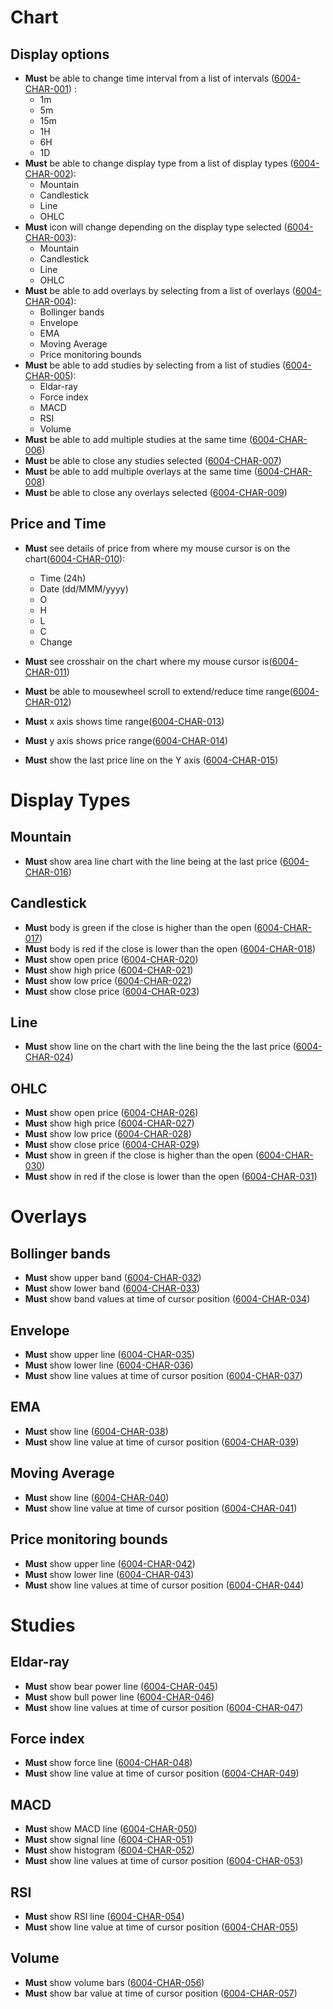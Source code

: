 # Chart

## Display options

- **Must** be able to change time interval from a list of intervals (<a name="6004-CHAR-001" href="#6004-CHAR-001">6004-CHAR-001</a>) :
  - 1m
  - 5m
  - 15m
  - 1H
  - 6H
  - 1D
- **Must** be able to change display type from a list of display types (<a name="6004-CHAR-002" href="#6004-CHAR-002">6004-CHAR-002</a>):
  - Mountain
  - Candlestick
  - Line
  - OHLC
- **Must** icon will change depending on the display type selected (<a name="6004-CHAR-003" href="#6004-CHAR-003">6004-CHAR-003</a>):
  - Mountain
  - Candlestick
  - Line
  - OHLC
- **Must** be able to add overlays by selecting from a list of overlays (<a name="6004-CHAR-004" href="#6004-CHAR-004">6004-CHAR-004</a>):
  - Bollinger bands
  - Envelope
  - EMA
  - Moving Average
  - Price monitoring bounds
- **Must** be able to add studies by selecting from a list of studies (<a name="6004-CHAR-005" href="#6004-CHAR-005">6004-CHAR-005</a>):
  - Eldar-ray
  - Force index
  - MACD
  - RSI
  - Volume
- **Must** be able to add multiple studies at the same time (<a name="6004-CHAR-006" href="#6004-CHAR-006">6004-CHAR-006</a>)
- **Must** be able to close any studies selected (<a name="6004-CHAR-007" href="#6004-CHAR-007">6004-CHAR-007</a>)
- **Must** be able to add multiple overlays at the same time (<a name="6004-CHAR-008" href="#6004-CHAR-008">6004-CHAR-008</a>)
- **Must** be able to close any overlays selected (<a name="6004-CHAR-009" href="#6004-CHAR-009">6004-CHAR-009</a>)

## Price and Time

- **Must** see details of price from where my mouse cursor is on the chart(<a name="6004-CHAR-010" href="#6004-CHAR-010">6004-CHAR-010</a>):

  - Time (24h)
  - Date (dd/MMM/yyyy)
  - O
  - H
  - L
  - C
  - Change

- **Must** see crosshair on the chart where my mouse cursor is(<a name="6004-CHAR-011" href="#6004-CHAR-011">6004-CHAR-011</a>)
- **Must** be able to mousewheel scroll to extend/reduce time range(<a name="6004-CHAR-012" href="#6004-CHAR-012">6004-CHAR-012</a>)
- **Must** x axis shows time range(<a name="6004-CHAR-013" href="#6004-CHAR-013">6004-CHAR-013</a>)
- **Must** y axis shows price range(<a name="6004-CHAR-014" href="#6004-CHAR-014">6004-CHAR-014</a>)
- **Must** show the last price line on the Y axis (<a name="6004-CHAR-015" href="#6004-CHAR-015">6004-CHAR-015</a>)

# Display Types

## Mountain

- **Must** show area line chart with the line being at the last price (<a name="6004-CHAR-016" href="#6004-CHAR-016">6004-CHAR-016</a>)

## Candlestick

- **Must** body is green if the close is higher than the open (<a name="6004-CHAR-017" href="#6004-CHAR-017">6004-CHAR-017</a>)
- **Must** body is red if the close is lower than the open (<a name="6004-CHAR-018" href="#6004-CHAR-018">6004-CHAR-018</a>)
- **Must** show open price (<a name="6004-CHAR-020" href="#6004-CHAR-020">6004-CHAR-020</a>)
- **Must** show high price (<a name="6004-CHAR-021" href="#6004-CHAR-021">6004-CHAR-021</a>)
- **Must** show low price (<a name="6004-CHAR-022" href="#6004-CHAR-022">6004-CHAR-022</a>)
- **Must** show close price (<a name="6004-CHAR-023" href="#6004-CHAR-023">6004-CHAR-023</a>)

## Line

- **Must** show line on the chart with the line being the the last price (<a name="6004-CHAR-024" href="#6004-CHAR-024">6004-CHAR-024</a>)

## OHLC

- **Must** show open price (<a name="6004-CHAR-026" href="#6004-CHAR-026">6004-CHAR-026</a>)
- **Must** show high price (<a name="6004-CHAR-027" href="#6004-CHAR-027">6004-CHAR-027</a>)
- **Must** show low price (<a name="6004-CHAR-028" href="#6004-CHAR-028">6004-CHAR-028</a>)
- **Must** show close price (<a name="6004-CHAR-029" href="#6004-CHAR-029">6004-CHAR-029</a>)
- **Must** show in green if the close is higher than the open (<a name="6004-CHAR-030" href="#6004-CHAR-030">6004-CHAR-030</a>)
- **Must** show in red if the close is lower than the open (<a name="6004-CHAR-031" href="#6004-CHAR-031">6004-CHAR-031</a>)

# Overlays

## Bollinger bands

- **Must** show upper band (<a name="6004-CHAR-032" href="#6004-CHAR-032">6004-CHAR-032</a>)
- **Must** show lower band (<a name="6004-CHAR-033" href="#6004-CHAR-033">6004-CHAR-033</a>)
- **Must** show band values at time of cursor position (<a name="6004-CHAR-034" href="#6004-CHAR-034">6004-CHAR-034</a>)

## Envelope

- **Must** show upper line (<a name="6004-CHAR-035" href="#6004-CHAR-035">6004-CHAR-035</a>)
- **Must** show lower line (<a name="6004-CHAR-036" href="#6004-CHAR-036">6004-CHAR-036</a>)
- **Must** show line values at time of cursor position (<a name="6004-CHAR-037" href="#6004-CHAR-037">6004-CHAR-037</a>)

## EMA

- **Must** show line (<a name="6004-CHAR-038" href="#6004-CHAR-038">6004-CHAR-038</a>)
- **Must** show line value at time of cursor position (<a name="6004-CHAR-039" href="#6004-CHAR-039">6004-CHAR-039</a>)

## Moving Average

- **Must** show line (<a name="6004-CHAR-040" href="#6004-CHAR-040">6004-CHAR-040</a>)
- **Must** show line value at time of cursor position (<a name="6004-CHAR-041" href="#6004-CHAR-041">6004-CHAR-041</a>)

## Price monitoring bounds

- **Must** show upper line (<a name="6004-CHAR-042" href="#6004-CHAR-042">6004-CHAR-042</a>)
- **Must** show lower line (<a name="6004-CHAR-043" href="#6004-CHAR-043">6004-CHAR-043</a>)
- **Must** show line values at time of cursor position (<a name="6004-CHAR-044" href="#6004-CHAR-044">6004-CHAR-044</a>)

# Studies

## Eldar-ray

- **Must** show bear power line (<a name="6004-CHAR-045" href="#6004-CHAR-045">6004-CHAR-045</a>)
- **Must** show bull power line (<a name="6004-CHAR-046" href="#6004-CHAR-046">6004-CHAR-046</a>)
- **Must** show line values at time of cursor position (<a name="6004-CHAR-047" href="#6004-CHAR-047">6004-CHAR-047</a>)

## Force index

- **Must** show force line (<a name="6004-CHAR-048" href="#6004-CHAR-048">6004-CHAR-048</a>)
- **Must** show line value at time of cursor position (<a name="6004-CHAR-049" href="#6004-CHAR-049">6004-CHAR-049</a>)

## MACD

- **Must** show MACD line (<a name="6004-CHAR-050" href="#6004-CHAR-050">6004-CHAR-050</a>)
- **Must** show signal line (<a name="6004-CHAR-051" href="#6004-CHAR-051">6004-CHAR-051</a>)
- **Must** show histogram (<a name="6004-CHAR-052" href="#6004-CHAR-052">6004-CHAR-052</a>)
- **Must** show line values at time of cursor position (<a name="6004-CHAR-053" href="#6004-CHAR-053">6004-CHAR-053</a>)

## RSI

- **Must** show RSI line (<a name="6004-CHAR-054" href="#6004-CHAR-054">6004-CHAR-054</a>)
- **Must** show line value at time of cursor position (<a name="6004-CHAR-055" href="#6004-CHAR-055">6004-CHAR-055</a>)

## Volume

- **Must** show volume bars (<a name="6004-CHAR-056" href="#6004-CHAR-056">6004-CHAR-056</a>)
- **Must** show bar value at time of cursor position (<a name="6004-CHAR-057" href="#6004-CHAR-057">6004-CHAR-057</a>)
